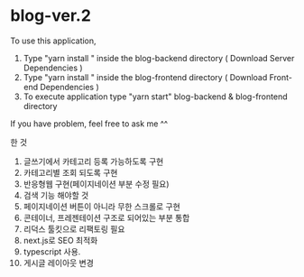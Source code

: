 # blog-ver.2

To use this application,

  1. Type "yarn install " inside the blog-backend directory ( Download Server Dependencies )
  2. Type "yarn install " inside the blog-frontend directory ( Download Front-end Dependencies )
  3. To execute application type "yarn start" blog-backend & blog-frontend directory

If you have problem, feel free to ask me ^^

한 것
1. 글쓰기에서 카테고리 등록 가능하도록 구현
2. 카테고리별 조회 되도록 구현
3. 반응형웹 구현(페이지네이션 부분 수정 필요)
4. 검색 기능
해야할 것
1. 페이지네이션 버튼이 아니라 무한 스크롤로 구현
2. 콘테이너, 프레젠테이션 구조로 되어있는 부분 통합
3. 리덕스 툴킷으로 리팩토링 필요
4. next.js로 SEO 최적화
5. typescript 사용.
6. 게시글 레이아웃 변경
